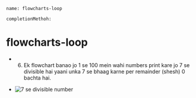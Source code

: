 ```ngMeta
name: flowcharts-loop

completionMethoh:
```
# flowcharts-loop


- 6) Ek flowchart banao jo 1 se 100 mein wahi numbers print kare jo 7 se divisible hai yaani unka 7 se bhaag karne per remainder (shesh) 0 bachta hai.

- ![7 se divisible number](/home/courage/Markdown-Curriculum/pythonflowchart/loop/7th-Flowchart-Loop.png)
